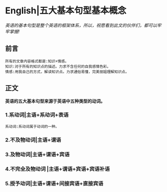 # English|五大基本句型基本概念
*英语的基本句型是整个英语的框架体系，所以，祝愿看到此文的伙伴们，都可以牢牢掌握!*

## 前言
    所有的文章内容格式都是:知识+情感。
    知识:对于所有的知识点的描述。力求不含任何的自我感情色彩。
    情感:用我自己的方式，解读知识点。力求通俗易懂，完美丽姐理解知识点。

## 正文
**英语的五大基本句型来源于英语中五种类型的动词。**

### 1.系动词|主语+系动词+表语
    系动词:系动词属于动词的一种。
                








### 2.不及物动词|主语+谓语


### 3.及物动词|主语+谓语+宾语

### 4.不完全及物动词 |主语+谓语+宾语+宾语补语

### 5.授予动词|主语+谓语+间接宾语+直接宾语


